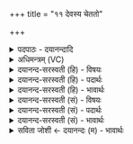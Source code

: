 +++
title = "११ देवस्य चेततो"

+++
<details><summary>पदपाठः - दयानन्दादि</summary>

दे॒वस्य॑। चेत॑तः। म॒हीम्। प्र। स॒वि॒तुः। ह॒वा॒म॒हे॒। सु॒म॒तिमिति॑ सुऽम॒तिम्। स॒त्यरा॑धसमिति॑ स॒त्यऽरा॑धसम्। ११।
</details>

<details><summary>अधिमन्त्रम् (VC)</summary>

- सविता देवता
- प्रजापतिर्ऋषिः
- गायत्री
- षड्जः
</details>

<details><summary>दयानन्द-सरस्वती (हि) - विषयः</summary>

फिर उसी विषय को अगले मन्त्र में कहा है ॥
</details>

<details><summary>दयानन्द-सरस्वती (हि) - पदार्थः</summary>

पदार्थान्वयभाषाः -  हे मनुष्यो ! जैसे हम लोग (सवितुः) समस्त संसार के उत्पन्न करने हारे (चेततः) चेतनस्वरूप (देवस्य) स्तुति करने योग्य ईश्वर की उपासना कर (महीम्) बड़ी (सत्यराधसम्) जिससे जीव सत्य को सिद्ध करता है, उस (सुमतिम्) सुन्दर बुद्धि को (प्र, हवामहे) ग्रहण करते हैं, वैसे उस परमेश्वर की उपासना कर उस बुद्धि को तुम लोग प्राप्त होओ ॥११ ॥
</details>

<details><summary>दयानन्द-सरस्वती (हि) - भावार्थः</summary>

भावार्थभाषाः -  हे मनुष्यो ! जिस चेतनस्वरूप जगदीश्वर ने समस्त संसार को उत्पन्न किया है, उसकी आराधना, उपासना से सत्यविद्यायुक्त उत्तम बुद्धि को तुम लोग प्राप्त हो सकते हो, किन्तु इतर जड़ पदार्थ की आराधना से कभी नहीं ॥११ ॥
</details>

<details><summary>दयानन्द-सरस्वती (सं) - विषयः</summary>

पुनस्तमेव विषयमाह ॥
</details>

<details><summary>दयानन्द-सरस्वती (सं) - पदार्थः</summary>

पदार्थान्वयभाषाः -  हे मनुष्याः ! यथा वयं सवितुश्चेततो देवस्येश्वरस्योपासनां कृत्वा महीं सत्यराधसं सुमतिं प्रहवामहे तथैतमुपास्यैतां यूयं प्राप्नुत ॥११ ॥
</details>

<details><summary>दयानन्द-सरस्वती (सं) - भावार्थः</summary>

भावार्थभाषाः -  हे मनुष्याः ! येन चेतनस्वरूपेण जगदीश्वरेणाखिलं जगदुत्पादितं तस्यैवाराधनेन सत्यविद्यायुक्तां प्रज्ञां यूयं प्राप्तुं शक्नुथ, नेतरस्य जडस्याराधनेन ॥११ ॥
</details>

<details><summary>सविता जोशी ← दयानन्दः (म) - भावार्थः</summary>

भावार्थभाषाः -  हे माणसांनो ! ज्या चेतनस्वरूप जगदीश्वराने संपूर्ण जग निर्माण केलेले आहे. त्याची आराधना, उपासना करण्याने सत्यविद्यायुक्त उत्तम बुद्धी तुम्ही प्राप्त करू शकता; परंतु इतर जड पदार्थांच्या आराधनेने ती कधीही प्राप्त होऊ शकत नाही.
</details>